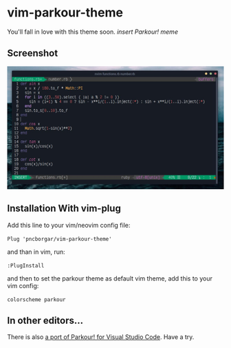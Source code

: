 # vim-parkour-theme

 You'll fall in love with this theme soon. *insert Parkour! meme*
 
## Screenshot
![parkour theme](screenshot.jpg)
## Installation With vim-plug 

Add this line to your vim/neovim config file:

`Plug 'pncborgar/vim-parkour-theme'`

and than in vim, run:

`:PlugInstall`

and then to set the parkour theme as default vim theme, add this to your vim config:

`colorscheme parkour`
## In other editors...
There is also [a port of Parkour! for Visual Studio Code](https://github.com/pncborgar/vscode-parkour-theme/). Have a try.
